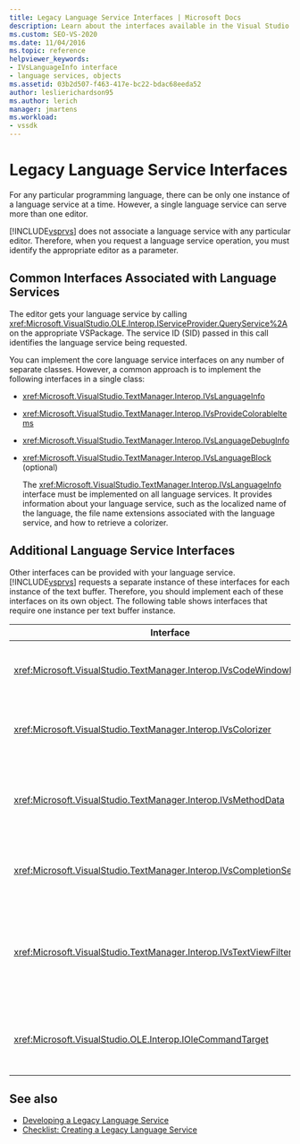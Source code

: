 ```yaml
---
title: Legacy Language Service Interfaces | Microsoft Docs
description: Learn about the interfaces available in the Visual Studio SDK that provide legacy language service features.
ms.custom: SEO-VS-2020 
ms.date: 11/04/2016
ms.topic: reference
helpviewer_keywords:
- IVsLanguageInfo interface
- language services, objects
ms.assetid: 03b2d507-f463-417e-bc22-bdac68eeda52
author: leslierichardson95
ms.author: lerich
manager: jmartens
ms.workload:
- vssdk
---
```

# Legacy Language Service Interfaces
For any particular programming language, there can be only one instance of a language service at a time. However, a single language service can serve more than one editor.

 [!INCLUDE[vsprvs](../../code-quality/includes/vsprvs_md.md)] does not associate a language service with any particular editor. Therefore, when you request a language service operation, you must identify the appropriate editor as a parameter.

## Common Interfaces Associated with Language Services
 The editor gets your language service by calling <xref:Microsoft.VisualStudio.OLE.Interop.IServiceProvider.QueryService%2A> on the appropriate VSPackage. The service ID (SID) passed in this call identifies the language service being requested.

 You can implement the core language service interfaces on any number of separate classes. However, a common approach is to implement the following interfaces in a single class:

- <xref:Microsoft.VisualStudio.TextManager.Interop.IVsLanguageInfo>

- <xref:Microsoft.VisualStudio.TextManager.Interop.IVsProvideColorableItems>

- <xref:Microsoft.VisualStudio.TextManager.Interop.IVsLanguageDebugInfo>

- <xref:Microsoft.VisualStudio.TextManager.Interop.IVsLanguageBlock> (optional)

  The <xref:Microsoft.VisualStudio.TextManager.Interop.IVsLanguageInfo> interface must be implemented on all language services. It provides information about your language service, such as the localized name of the language, the file name extensions associated with the language service, and how to retrieve a colorizer.

## Additional Language Service Interfaces
 Other interfaces can be provided with your language service. [!INCLUDE[vsprvs](../../code-quality/includes/vsprvs_md.md)] requests a separate instance of these interfaces for each instance of the text buffer. Therefore, you should implement each of these interfaces on its own object. The following table shows interfaces that require one instance per text buffer instance.

|Interface|Description|
|---------------|-----------------|
|<xref:Microsoft.VisualStudio.TextManager.Interop.IVsCodeWindowManager>|Manages code window adornments, such as the drop-down bar. You can get this interface by using the <xref:Microsoft.VisualStudio.TextManager.Interop.IVsLanguageInfo.GetCodeWindowManager%2A> method. There is one <xref:Microsoft.VisualStudio.TextManager.Interop.IVsCodeWindowManager> per code window.|
|<xref:Microsoft.VisualStudio.TextManager.Interop.IVsColorizer>|Colorizes language keywords and delimiters. You can get this interface by using the <xref:Microsoft.VisualStudio.TextManager.Interop.IVsLanguageInfo.GetColorizer%2A> method. <xref:Microsoft.VisualStudio.TextManager.Interop.IVsColorizer> is called at paint time. Avoid computation-intensive work inside <xref:Microsoft.VisualStudio.TextManager.Interop.IVsColorizer> or performance could suffer.|
|<xref:Microsoft.VisualStudio.TextManager.Interop.IVsMethodData>|Provides IntelliSense parameter tooltips. When the language service recognizes a character that indicates that method data should be displayed, such as an open parenthesis, it calls the <xref:Microsoft.VisualStudio.TextManager.Interop.IVsMethodTipWindow.SetMethodData%2A> method to notify the text view that the language service is ready to display a Parameter Info ToolTip. The text view then calls back into the language service by using the methods of the <xref:Microsoft.VisualStudio.TextManager.Interop.IVsMethodData> interface to get the required information to display the tooltip.|
|<xref:Microsoft.VisualStudio.TextManager.Interop.IVsCompletionSet>|Provides IntelliSense statement completion. When the language service is ready to display a completion list, it calls the <xref:Microsoft.VisualStudio.TextManager.Interop.IVsTextView.UpdateCompletionStatus%2A> method on the text view. The text view then calls back into the language service by using methods on the <xref:Microsoft.VisualStudio.TextManager.Interop.IVsCompletionSet> object.|
|<xref:Microsoft.VisualStudio.TextManager.Interop.IVsTextViewFilter>|Allows for modification of the text view using the command handler. The class in which you implement the <xref:Microsoft.VisualStudio.TextManager.Interop.IVsTextViewFilter> interface must also implement the <xref:Microsoft.VisualStudio.OLE.Interop.IOleCommandTarget> interface. The text view retrieves the <xref:Microsoft.VisualStudio.TextManager.Interop.IVsTextViewFilter> object by querying the <xref:Microsoft.VisualStudio.OLE.Interop.IOleCommandTarget> object that is passed into the <xref:Microsoft.VisualStudio.TextManager.Interop.IVsTextView.AddCommandFilter%2A> method. There should be one <xref:Microsoft.VisualStudio.TextManager.Interop.IVsTextViewFilter> object for each view.|
|<xref:Microsoft.VisualStudio.OLE.Interop.IOleCommandTarget>|Intercepts commands that the user types into the code window. Monitor output from your <xref:Microsoft.VisualStudio.OLE.Interop.IOleCommandTarget> implementation to provide custom completion information and view modification<br /><br /> To pass your <xref:Microsoft.VisualStudio.OLE.Interop.IOleCommandTarget> object to the text view, call <xref:Microsoft.VisualStudio.TextManager.Interop.IVsTextView.AddCommandFilter%2A>.|

## See also
- [Developing a Legacy Language Service](../../extensibility/internals/developing-a-legacy-language-service.md)
- [Checklist: Creating a Legacy Language Service](../../extensibility/internals/checklist-creating-a-legacy-language-service.md)
